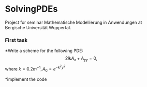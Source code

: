 # SolvingPDEs

Project for seminar Mathematische Modellierung in Anwendungen at Bergische Universität Wuppertal. 

### First task

*Write a scheme for the following PDE: 
$$ 2ikA_x + A_{yy} = 0,$$ 
where $k = 0.2 m^{-1}, A_0 = e^{-k^2y^2}$

*implement the code


